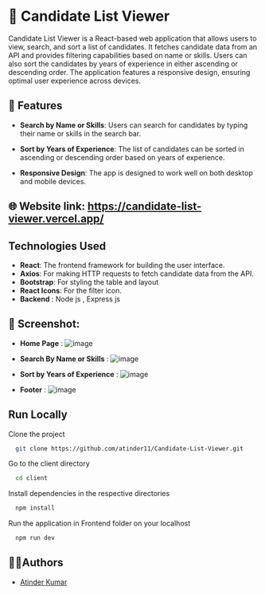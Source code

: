 # 🌟 Candidate List Viewer

Candidate List Viewer is a React-based web application that allows users to view, search, and sort a list of candidates. It fetches candidate data from an API and provides filtering capabilities based on name or skills. Users can also sort the candidates by years of experience in either ascending or descending order. The application features a responsive design, ensuring optimal user experience across devices.

## 🚀 Features

- **Search by Name or Skills**: Users can search for candidates by typing their name or skills in the search bar.
- **Sort by Years of Experience**: The list of candidates can be sorted in ascending or descending order based on years of experience.

- **Responsive Design**: The app is designed to work well on both desktop and mobile devices.

##  🌐 Website link: https://candidate-list-viewer.vercel.app/



## Technologies Used

- **React**: The frontend framework for building the user interface.
- **Axios**: For making HTTP requests to fetch candidate data from the API.
- **Bootstrap**: For styling the table and layout 
- **React Icons**: For the filter icon.
- **Backend** : Node js , Express js

## 📸 Screenshot:
- **Home Page** :
![image](https://github.com/user-attachments/assets/370e9ef7-8c09-4f70-8f1e-5eb6223553f1)

- **Search By Name or Skills** :
 ![image](https://github.com/user-attachments/assets/ebc2f495-df96-4f4b-b8a8-23e9e02fbd5f)
- **Sort by Years of Experience** :
![image](https://github.com/user-attachments/assets/91ef3c48-d248-44b7-83e7-821a9f3373d8)



- **Footer** :
![image](https://github.com/user-attachments/assets/7c9a864d-d9a5-4dd5-af44-2c87e47457bc)


## Run Locally

Clone the project

```bash
  git clone https://github.com/atinder11/Candidate-List-Viewer.git
```

Go to the client directory

```bash
  cd client
```



Install dependencies in the respective directories

```bash
  npm install
```


Run the application in Frontend folder on your localhost

```bash
  npm run dev
```


##  🧑‍💻Authors
- [Atinder Kumar](https://www.linkedin.com/in/atinder-kumar/)

